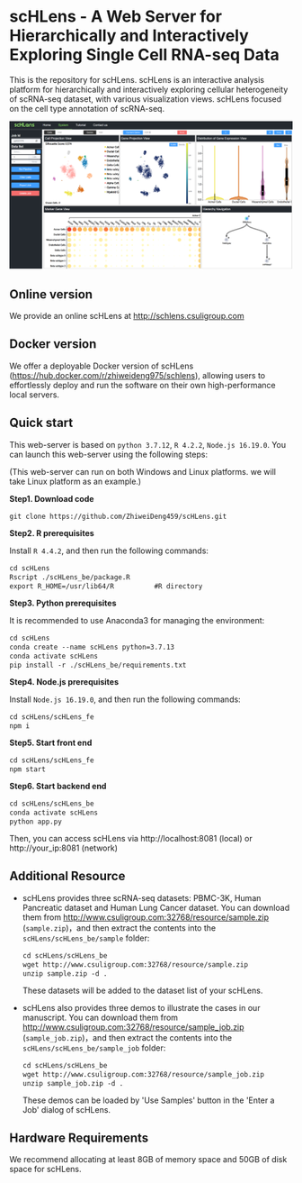 # scHLens - A Web Server for Hierarchically and Interactively Exploring Single Cell RNA-seq Data

This is the repository for scHLens. scHLens is an interactive analysis platform for hierarchically and interactively exploring cellular heterogeneity of scRNA-seq dataset, with various visualization views. scHLens focused on the cell type annotation of scRNA-seq. 

![system](./system.png)





## Online version

We provide an online scHLens at http://schlens.csuligroup.com



## Docker version

We offer a deployable Docker version of scHLens (https://hub.docker.com/r/zhiweideng975/schlens), allowing users to effortlessly deploy and run the software on their own high-performance local servers.



## Quick start

This web-server is based on `python 3.7.12`, `R 4.2.2`, `Node.js 16.19.0`. You can launch this web-server using the following steps:

(This web-server can run on both Windows and Linux platforms. we will take Linux platform as an example.)

**Step1. Download code**

```
git clone https://github.com/ZhiweiDeng459/scHLens.git
```

**Step2. R prerequisites**

Install `R 4.4.2`, and then run the following commands:

```
cd scHLens
Rscript ./scHLens_be/package.R
export R_HOME=/usr/lib64/R 			#R directory
```

**Step3. Python prerequisites**

It is recommended to use Anaconda3 for managing the environment:

```
cd scHLens
conda create --name scHLens python=3.7.13
conda activate scHLens
pip install -r ./scHLens_be/requirements.txt
```

**Step4. Node.js prerequisites**

Install `Node.js 16.19.0`, and then run the following commands:

```
cd scHLens/scHLens_fe
npm i
```

**Step5. Start front end**

```
cd scHLens/scHLens_fe
npm start
```

**Step6. Start backend end**

```
cd scHLens/scHLens_be
conda activate scHLens
python app.py
```

Then, you can access scHLens via http://localhost:8081 (local) or http://your_ip:8081 (network)



## Additional Resource

+ scHLens provides three scRNA-seq datasets: PBMC-3K, Human Pancreatic dataset and Human Lung Cancer dataset. You can download them from http://www.csuligroup.com:32768/resource/sample.zip (`sample.zip`)，and then extract the contents into the `scHLens/scHLens_be/sample` folder:

  ```
  cd scHLens/scHLens_be
  wget http://www.csuligroup.com:32768/resource/sample.zip
  unzip sample.zip -d .
  ```

  These datasets will be added to the dataset list of your scHLens.

+ scHLens also provides three demos to illustrate the cases in our manuscript. You can download them from http://www.csuligroup.com:32768/resource/sample_job.zip (`sample_job.zip`)，and then extract the contents into the `scHLens/scHLens_be/sample_job` folder:

  ```
  cd scHLens/scHLens_be
  wget http://www.csuligroup.com:32768/resource/sample_job.zip
  unzip sample_job.zip -d .
  ```

  These demos can be loaded by 'Use Samples' button in the 'Enter a Job' dialog of scHLens.



## Hardware Requirements

We recommend allocating at least 8GB of memory space and 50GB of disk space for scHLens.



